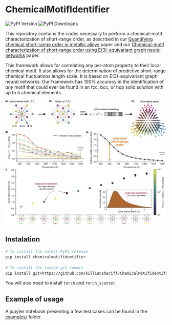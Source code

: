 # ChemicalMotifIdentifier
![PyPI Version](https://img.shields.io/pypi/v/chemicalmotifidentifier.svg) ![PyPI Downloads](https://static.pepy.tech/badge/chemicalmotifidentifier)

This repository contains the codes necessary to perform a chemical-motif characterization of short-range order, as described in our [Quantifying chemical short-range order in metallic alloys](https://arxiv.org/abs/2311.01545) paper and our [Chemical-motif characterization of short-range order using E(3)-equivariant graph neural networks](https://google.com) paper. 

This framework allows for correlating any per-atom property to their local chemical motif. It also allows for the determination of predictive short-range chemical fluctuations length scale. It is based on E(3)-equivariant graph neural networks. Our framework has 100% accuracy in the identification of *any* motif that could ever be found in an fcc, bcc, or hcp solid solution with up to 5 chemical elements.  

![](assets/figure_2.png)

## Instalation 

```bash
# To install the latest PyPi release
pip install chemicalmotifidentifier

# To install the latest git commit 
pip install git+https://github.com/killiansheriff/ChemicalMotifIdentifier.git
```

You will also need to install ``torch`` and ``torch_scatter``.

## Example of usage

A jupyter notebook presenting a few test cases can be found in the [examples/](examples/) folder.

